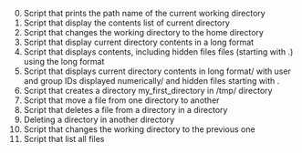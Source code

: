 0. Script that prints the path name of the current working directory
1. Script that display the contents list of current directory
2. Script that changes the working directory to the home directory
3. Script that display current directory contents in a long format
4. Script that displays contents, including hidden files files (starting with .) using the long format
5. Script that displays current directory contents in long format/ with user and group IDs displayed numerically/ and hidden files starting with .
6. Script that creates a directory my_first_directory in /tmp/ directory
7. Script that move a file from one directory to another
8. Script that deletes a file from a directory in a directory
9. Deleting a directory in another directory
10. Script that changes the working directory to the previous one
11. Script that list all files
